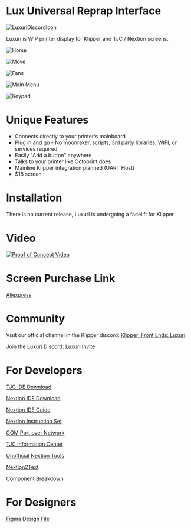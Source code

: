 # Lux Universal Reprap Interface

![LuxuriDiscordIcon](https://github.com/klack/Luxuri/assets/4606571/a552bb00-9d28-47a5-83e7-894074754487)

Luxuri is WIP printer display for Klipper and TJC / Nextion screens.

![Home](https://github.com/klack/Luxuri/assets/4606571/2fc1880a-c6df-40fa-8272-14ff136247fa)

![Move](https://github.com/klack/Luxuri/assets/4606571/f0ba8bed-6ec2-4380-831a-d8535469a720)

![Fans](https://github.com/klack/Luxuri/assets/4606571/dfa7518f-31d0-4d14-917f-877087c176d2)

![Main Menu](https://github.com/klack/Luxuri/assets/4606571/bfd54bf0-622b-459d-977f-875d718cd06a)

![Keypad](https://github.com/klack/Luxuri/assets/4606571/eb2d4a53-fa3f-4ff3-a474-145f61bc7583)

# Unique Features
* Connects directly to your printer's mainboard
* Plug in and go - No moonraker, scripts, 3rd party libraries, WIFI, or services required
* Easily "Add a button" anywhere
* Talks to your printer like Octoprint does
* Mainline Klipper integration planned (UART Host)
* $18 screen

# Installation
There is no current release, Luxuri is undergoing a facelift for Klipper.

# Video
[![Proof of Concept Video](https://img.youtube.com/vi/txyAyR8ZIuo/0.jpg)](https://youtu.be/txyAyR8ZIuo)

# Screen Purchase Link
[Aliexpress](https://www.aliexpress.us/item/3256804492446621.html)

# Community
Visit our official channel in the Klipper discord:
[Klipper: Front Ends: Luxuri](https://discord.com/channels/431557959978450984/1214298938027417670)

Join the Luxuri Discord:
[Luxuri Invite](https://discord.gg/w8gMzQq8Bp)

# For Developers
[TJC IDE Download](http://wiki.tjc1688.com/download/usart_hmi.html)

[Nextion IDE Download](https://nextion.tech/nextion-editor/)

[Nextion IDE Guide](https://nextion.tech/editor_guide/)

[Nextion Instruction Set](https://nextion.tech/instruction-set/)

[COM Port over Network](https://gist.github.com/DraTeots/e0c669608466470baa6c)

[TJC Information Center](http://wiki.tjc1688.com/)

[Unofficial Nextion Tools](https://github.com/UNUF/nxt-doc)

[Nextion2Text](https://github.com/MMMZZZZ/Nextion2Text)

[Component Breakdown](https://www.lyonscomputer.com.au/Electronic-Devices/Nextion-HMI-LCD-Display/Nextion-HMI-LCD-Display.html)

# For Designers
[Figma Design File](https://www.figma.com/file/EyI1PK9B1Jf0NWM5m0xf2W/)
